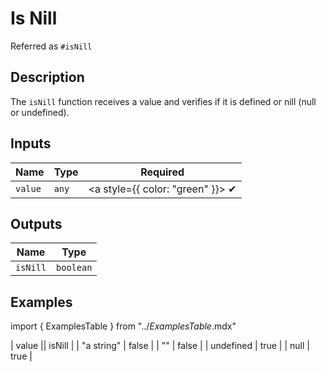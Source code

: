 # Is Nill
Referred as `#isNill`

## Description
The `isNill` function receives a value and verifies if it is defined or nill (null or undefined).

## Inputs
| Name | Type | Required |
|------|------|:-----:|
| `value` | `any` | <a style={{ color: "green" }}> ✔ </a>


## Outputs
| Name | Type |
|------|------|
| `isNill` | `boolean` |

## Examples
import { ExamplesTable } from "../_ExamplesTable_.mdx"

<ExamplesTable>
| value || isNill |
| "a string" | false |
| "" | false |
| undefined | true |
| null | true |
</ExamplesTable>
